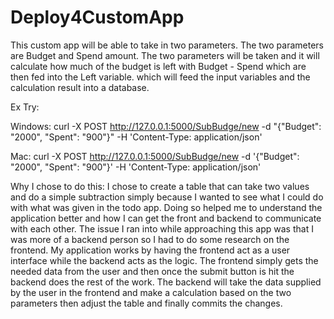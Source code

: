 # Deploy4CustomApp
This custom app will be able to take in two parameters. The two parameters are Budget and Spend amount. The two parameters will be taken and it will calculate how much of the budget is left with Budget - Spend which are then fed into the Left variable. which will feed the input variables and the calculation result into a database. 

Ex Try: 

Windows: curl -X POST http://127.0.0.1:5000/SubBudge/new -d "{\"Budget\": \"2000\", \"Spent\": \"900\"}" -H 'Content-Type: application/json'


Mac: curl -X POST http://127.0.0.1:5000/SubBudge/new -d '{"Budget": "2000", "Spent": "900"}' -H 'Content-Type: application/json'

Why I chose to do this:
  I chose to create a table that can take two values and do a simple subtraction simply because I wanted to see what I could do with what was given in the todo app. Doing so helped me to understand the application better and how I can get the front and backend to communicate with each other. The issue I ran into while approaching this app was that I was more of a backend person so I had to do some research on the frontend. 
  My application works by having the frontend act as a user interface while the backend acts as the logic. The frontend simply gets the needed data from the user and then once the submit button is hit the backend does the rest of the work. The backend will take the data supplied by the user in the frontend and make a calculation based on the two parameters then adjust the table and finally commits the changes.
